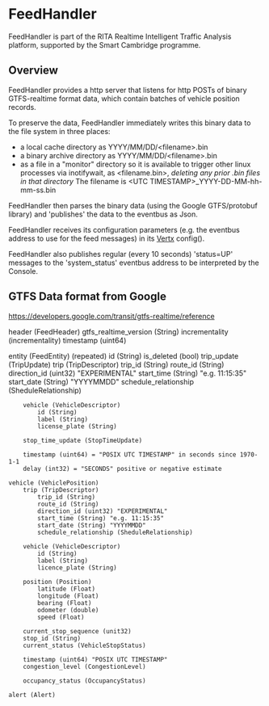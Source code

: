 # FeedHandler

FeedHandler is part of the RITA Realtime Intelligent Traffic Analysis platform,
supported by the Smart Cambridge programme.

## Overview

FeedHandler provides a http server that listens for http POSTs of
binary GTFS-realtime format data, which contain batches of vehicle
position records.

To preserve the data, FeedHandler immediately writes this binary data to the
file system in three places:
- a local cache directory as YYYY/MM/DD/&lt;filename&gt;.bin
- a binary archive directory as YYYY/MM/DD/&lt;filename&gt;.bin
- as a file in a "monitor" directory so it is available to trigger
other linux processes via inotifywait, as &lt;filename.bin&gt;, *deleting any
prior .bin files in that directory*
The filename is &lt;UTC TIMESTAMP&gt;\_YYYY-DD-MM-hh-mm-ss.bin

FeedHandler then parses the binary data (using the Google GTFS/protobuf library)
and 'publishes' the data to the eventbus as Json.

FeedHandler receives its configuration parameters (e.g. the eventbus address to
use for the feed messages) in its [Vertx](vertx.io) config().

FeedHandler also publishes regular (every 10 seconds) 'status=UP' messages to
the 'system_status' eventbus address to be interpreted by the Console.


## GTFS Data format from Google

https://developers.google.com/transit/gtfs-realtime/reference


header (FeedHeader)
    gtfs_realtime_version (String)
    incrementality (incrementality)
    timestamp (uint64)

entity (FeedEntity) (repeated)
    id (String)
    is_deleted (bool)
    trip_update (TripUpdate)
        trip (TripDescriptor)
            trip_id (String)
            route_id (String)
            direction_id (uint32) "EXPERIMENTAL"
            start_time (String) "e.g. 11:15:35"
            start_date (String) "YYYYMMDD"
            schedule_relationship (SheduleRelationship)

        vehicle (VehicleDescriptor)
            id (String)
            label (String)
            license_plate (String)

        stop_time_update (StopTimeUpdate)

        timestamp (uint64) = "POSIX UTC TIMESTAMP" in seconds since 1970-1-1
        delay (int32) = "SECONDS" positive or negative estimate

    vehicle (VehiclePosition)
        trip (TripDescriptor)
            trip_id (String)
            route_id (String)
            direction_id (uint32) "EXPERIMENTAL"
            start_time (String) "e.g. 11:15:35"
            start_date (String) "YYYYMMDD"
            schedule_relationship (SheduleRelationship)

        vehicle (VehicleDescriptor)
            id (String)
            label (String)
            licence_plate (String)

        position (Position)
            latitude (Float)
            longitude (Float)
            bearing (Float)
            odometer (double)
            speed (Float)

        current_stop_sequence (unit32)
        stop_id (String)
        current_status (VehicleStopStatus)

        timestamp (uint64) "POSIX UTC TIMESTAMP"
        congestion_level (CongestionLevel)
        
        occupancy_status (OccupancyStatus)

    alert (Alert)

    
